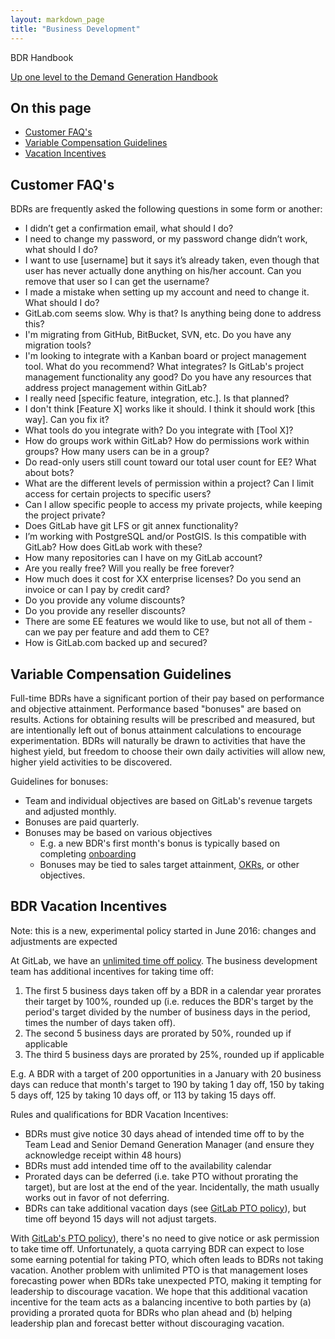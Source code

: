 ```yaml
---
layout: markdown_page
title: "Business Development"
---
```

BDR Handbook

[Up one level to the Demand Generation Handbook](/handbook/marketing/demand-generation/)    

## On this page
* [Customer FAQ's](#FAQ)  
* [Variable Compensation Guidelines](#compensation) 
* [Vacation Incentives](#vacation)

## Customer FAQ's<a name="FAQ"></a>  


BDRs are frequently asked the following questions in some form or another:  

* I didn’t get a confirmation email, what should I do?  
* I need to change my password, or my password change didn’t work, what should I do?  
* I want to use [username] but it says it’s already taken, even though that user has never actually done anything on his/her account. Can you remove that user so I can get the username? 
* I made a mistake when setting up my account and need to change it. What should I do?
* GitLab.com seems slow. Why is that? Is anything being done to address this?
* I'm migrating from GitHub, BitBucket, SVN, etc. Do you have any migration tools?
* I'm looking to integrate with a Kanban board or project management tool. What do you recommend? What integrates? Is GitLab's project management functionality any good? Do you have any resources that address project management within GitLab?
* I really need [specific feature, integration, etc.]. Is that planned?
* I don't think [Feature X] works like it should. I think it should work [this way]. Can you fix it?
* What tools do you integrate with? Do you integrate with [Tool X]?
* How do groups work within GitLab? How do permissions work within groups? How many users can be in a group?
* Do read-only users still count toward our total user count for EE? What about bots?
* What are the different levels of permission within a project? Can I limit access for certain projects to specific users?
* Can I allow specific people to access my private projects, while keeping the project private?
* Does GitLab have git LFS or git annex functionality?
* I’m working with PostgreSQL and/or PostGIS. Is this compatible with GitLab? How does GitLab work with these?
* How many repositories can I have on my GitLab account?
* Are you really free? Will you really be free forever?
* How much does it cost for XX enterprise licenses? Do you send an invoice or can I pay by credit card?
* Do you provide any volume discounts?
* Do you provide any reseller discounts?
* There are some EE features we would like to use, but not all of them - can we pay per feature and add them to CE?
* How is GitLab.com backed up and secured?

## Variable Compensation Guidelines<a name="compensation"></a>

Full-time BDRs have a significant portion of their pay based on performance and objective attainment. Performance based "bonuses" are based on results. Actions for obtaining results will be prescribed and measured, but are intentionally left out of bonus attainment calculations to encourage experimentation. BDRs will naturally be drawn to activities that have the highest yield, but freedom to choose their own daily activities will allow new, higher yield activities to be discovered.

Guidelines for bonuses:
* Team and individual objectives are based on GitLab's revenue targets and adjusted monthly. 
* Bonuses are paid quarterly.
* Bonuses may be based on various objectives
    * E.g. a new BDR's first month's bonus is typically based on completing <a href="https://about.gitlab.com/handbook/general-onboarding/" target="_blank">onboarding</a>
    * Bonuses may be tied to sales target attainment, <a href="https://about.gitlab.com/handbook/marketing/#okrs" target="_blank">OKRs</a>, or other objectives.

## BDR Vacation Incentives<a name="vacation"></a>

Note: this is a new, experimental policy started in June 2016: changes and adjustments are expected

At GitLab, we have an <a href="https://about.gitlab.com/handbook/#paid-time-off" target="_blank">unlimited time off policy</a>. The business development team has additional incentives for taking time off:
1. The first 5 business days taken off by a BDR in a calendar year prorates their target by 100%, rounded up (i.e. reduces the BDR's target by the period's target divided by the number of business days in the period, times the number of days taken off).
2. The second 5 business days are prorated by 50%, rounded up if applicable
3. The third 5 business days are prorated by 25%, rounded up if applicable

E.g. A BDR with a target of 200 opportunities in a January with 20 business days can reduce that month's target to 190 by taking 1 day off, 150 by taking 5 days off, 125 by taking 10 days off, or 113 by taking 15 days off.

Rules and qualifications for BDR Vacation Incentives:

* BDRs must give notice 30 days ahead of intended time off to by the Team Lead and Senior Demand Generation Manager (and ensure they acknowledge receipt within 48 hours)
* BDRs must add intended time off to the availability calendar
* Prorated days can be deferred (i.e. take PTO without prorating the target), but are lost at the end of the year. Incidentally, the math usually works out in favor of not deferring.
* BDRs can take additional vacation days (see <a href="https://about.gitlab.com/handbook/#paid-time-off" target="_blank">GitLab PTO policy</a>), but time off beyond 15 days will not adjust targets.

With <a href="https://about.gitlab.com/handbook/#paid-time-off" target="_blank">GitLab's PTO policy</a>), there's no need to give notice or ask permission to take time off. Unfortunately, a quota carrying BDR can expect to lose some earning potential for taking PTO, which often leads to BDRs not taking vacation. Another problem with unlimited PTO is that management loses forecasting power when BDRs take unexpected PTO, making it tempting for leadership to discourage vacation. We hope that this additional vacation incentive for the team acts as a balancing incentive to both parties by (a) providing a prorated quota for BDRs who plan ahead and (b) helping leadership plan and forecast better without discouraging vacation.